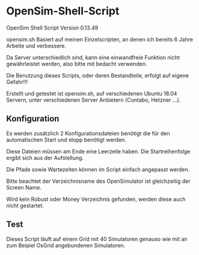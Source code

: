 # OpenSim-Shell-Script
OpenSim Shell Script Version 0.13.49

opensim.sh Basiert auf meinen Einzelscripten, an denen ich bereits 6 Jahre Arbeite und verbessere.

Da Server unterschiedlich sind, kann eine einwandfreie Funktion nicht gewährleistet werden, also bitte mit bedacht verwenden.

Die Benutzung dieses Scripts, oder deren Bestandteile, erfolgt auf eigene Gefahr!!!

Erstellt und getestet ist opensim.sh, auf verschiedenen Ubuntu 18.04 Servern, unter verschiedenen Server Anbietern (Contabo, Hetzner ...).

## Konfiguration
Es werden zusätzlich 2 Konfigurationsdateien benötigt die für den automatischen Start und stopp benötigt werden.

Diese Dateien müssen am Ende eine Leerzeile haben. Die Startreihenfolge ergibt sich aus der Aufstellung.

Die Pfade sowie Wartezeiten können im Script einfach angepasst werden.

Bitte beachtet der Verzeichnisname des OpenSimulator ist gleichzeitig der Screen Name.

Wird kein Robust oder Money Verzeichnis gefunden, werden diese auch nicht gestartet.

## Test
Dieses Script läuft auf einem Grid mit 40 Simulatoren genauso wie mit an zum Beipiel OsGrid angebundenen Simulatoren.
